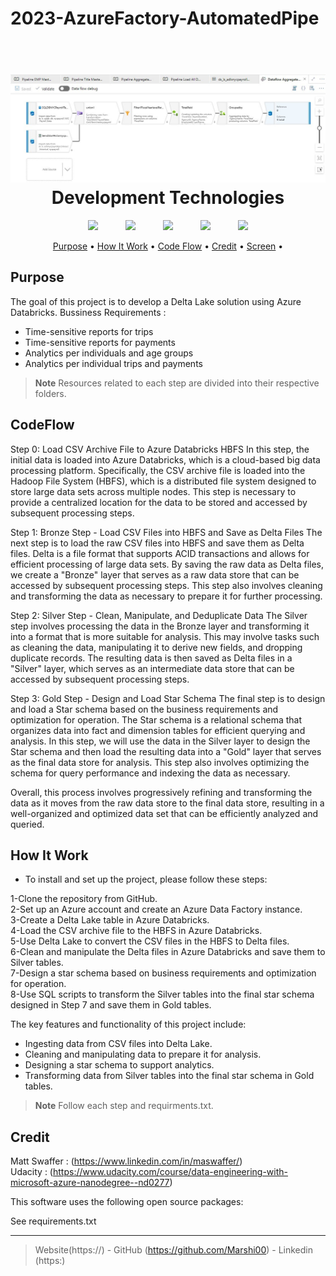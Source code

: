 # 2023-AzureFactory-AutomatedPipe
<h1 align="center">
  <br>
  <img src="images/gg1.jpg"  width="1100">
  <br>
  Development Technologies 
  <br>
</h1>



<p align="center">
  <img width="75px" hspace="20" src="https://cdn-icons-png.flaticon.com/512/5968/5968350.png"  />
  <img width="75px" hspace="20" src="https://cdn-icons-png.flaticon.com/512/2369/2369466.png"  />
  <img width="95px" hspace="20" src="https://user-images.githubusercontent.com/112508169/228011385-252d39e2-18e7-4a4e-aa49-9f42632081c7.png" />
  <img width="95px" hspace="20" src="https://cdn.wccftech.com/wp-content/uploads/2016/05/Azure_.png" />
  <img width="95px" hspace="20" src="https://spark.apache.org/images/spark-logo-trademark.png" />


 
  
</p>

<p align="center">
  <a href="#Purpose">Purpose</a> •
  <a href="#how-to-use">How It Work</a> •
  <a href="#CodeFlow">Code Flow</a> •
  <a href="#Credit">Credit</a> •
  <a href="#Screen">Screen</a> •

</p>

## Purpose
The goal of this project is to develop a Delta Lake solution using Azure Databricks.
Bussiness Requirements :
* Time-sensitive reports for trips
* Time-sensitive reports for payments
* Analytics per individuals and age groups
* Analytics per individual trips and payments 

> **Note**
> Resources related to each step are divided into their respective folders.

## CodeFlow

Step 0: Load CSV Archive File to Azure Databricks HBFS
In this step, the initial data is loaded into Azure Databricks, which is a cloud-based big data processing platform. Specifically, the CSV archive file is loaded into the Hadoop File System (HBFS), which is a distributed file system designed to store large data sets across multiple nodes. This step is necessary to provide a centralized location for the data to be stored and accessed by subsequent processing steps.

Step 1: Bronze Step - Load CSV Files into HBFS and Save as Delta Files
The next step is to load the raw CSV files into HBFS and save them as Delta files. Delta is a file format that supports ACID transactions and allows for efficient processing of large data sets. By saving the raw data as Delta files, we create a "Bronze" layer that serves as a raw data store that can be accessed by subsequent processing steps. This step also involves cleaning and transforming the data as necessary to prepare it for further processing.

Step 2: Silver Step - Clean, Manipulate, and Deduplicate Data
The Silver step involves processing the data in the Bronze layer and transforming it into a format that is more suitable for analysis. This may involve tasks such as cleaning the data, manipulating it to derive new fields, and dropping duplicate records. The resulting data is then saved as Delta files in a "Silver" layer, which serves as an intermediate data store that can be accessed by subsequent processing steps.

Step 3: Gold Step - Design and Load Star Schema
The final step is to design and load a Star schema based on the business requirements and optimization for operation. The Star schema is a relational schema that organizes data into fact and dimension tables for efficient querying and analysis. In this step, we will use the data in the Silver layer to design the Star schema and then load the resulting data into a "Gold" layer that serves as the final data store for analysis. This step also involves optimizing the schema for query performance and indexing the data as necessary.

Overall, this process involves progressively refining and transforming the data as it moves from the raw data store to the final data store, resulting in a well-organized and optimized data set that can be efficiently analyzed and queried.




## How It Work

* To install and set up the project, please follow these steps:

1-Clone the repository from GitHub.<br>
2-Set up an Azure account and create an Azure Data Factory instance.<br>
3-Create a Delta Lake table in Azure Databricks.<br>
4-Load the CSV archive file to the HBFS in Azure Databricks.<br>
5-Use Delta Lake to convert the CSV files in the HBFS to Delta files.<br>
6-Clean and manipulate the Delta files in Azure Databricks and save them to Silver tables.<br>
7-Design a star schema based on business requirements and optimization for operation.<br>
8-Use SQL scripts to transform the Silver tables into the final star schema designed in Step 7 and save them in Gold tables.<br>


The key features and functionality of this project include:

* Ingesting data from CSV files into Delta Lake.
* Cleaning and manipulating data to prepare it for analysis.
* Designing a star schema to support analytics.
* Transforming data from Silver tables into the final star schema in Gold tables.

> **Note**
> Follow each step and requirments.txt.
 

## Credit
Matt Swaffer : (https://www.linkedin.com/in/maswaffer/)
<br>
Udacity : (https://www.udacity.com/course/data-engineering-with-microsoft-azure-nanodegree--nd0277)
<p></p>
This software uses the following open source packages:
<p></p>
See requirements.txt






---

> Website(https://) -
> GitHub (https://github.com/Marshi00) - 
> Linkedin (https:)
